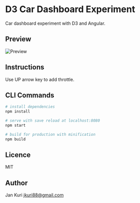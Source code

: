 # D3 Car Dashboard Experiment

Car dashboard experiment with D3 and Angular.

## Preview

![Preview](https://user-images.githubusercontent.com/1796022/181828142-31859265-5b36-4328-9b07-c41090df08ab.gif)

## Instructions

Use UP arrow key to add throttle.

## CLI Commands

``` bash
# install dependencies
npm install

# serve with save reload at localhost:8080
npm start

# build for production with minification
npm build
```

## Licence

MIT

## Author

Jan Kuri <jkuri88@gmail.com>
